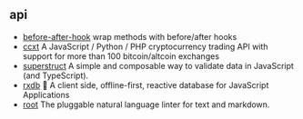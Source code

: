 ## api

- [before-after-hook](https://github.com/gr2m/before-after-hook) wrap methods with before/after hooks
- [ccxt](https://github.com/ccxt/ccxt) A JavaScript / Python / PHP cryptocurrency trading API with support for more than 100 bitcoin/altcoin exchanges
- [superstruct](https://github.com/ianstormtaylor/superstruct) A simple and composable way to validate data in JavaScript (and TypeScript).
- [rxdb](https://github.com/pubkey/rxdb) 🔄 A client side, offline-first, reactive database for JavaScript Applications
- [root](https://github.com/textlint/textlint) The pluggable natural language linter for text and markdown.